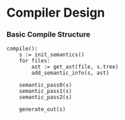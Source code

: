 # Compiler Design

### Basic Compile Structure
```
compile():
    s := init_semantics()
    for files:
        ast := get_ast(file, s.tree)
        add_semantic_info(s, ast)

    semantic_pass0(s)
    semantic_pass1(s)
    semantic_pass2(s)

    generate_out(s)
```
